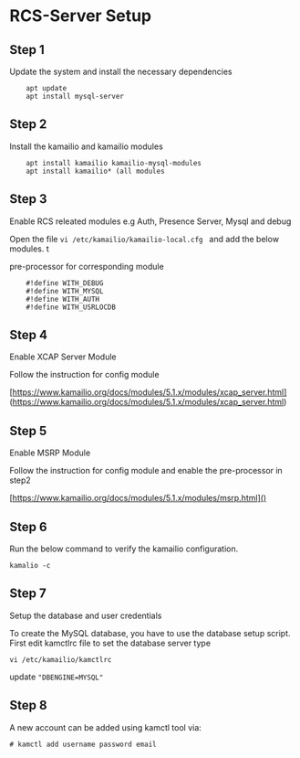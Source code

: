 # RCS-Server Setup


## Step 1    
Update the system and install the necessary dependencies
	
```
	apt update 
	apt install mysql-server 
```
## Step 2 
Install the kamailio and kamailio modules 

```	
	apt install kamailio kamailio-mysql-modules
	apt install kamailio* (all modules 
```
## Step 3 

Enable RCS releated modules e.g Auth, Presence Server, Mysql and debug 

Open the file ` vi /etc/kamailio/kamailio-local.cfg  ` and add the below modules. t 

pre-processor for corresponding module

```
	#!define WITH_DEBUG 
	#!define WITH_MYSQL 
	#!define WITH_AUTH 
	#!define WITH_USRLOCDB
```


## Step 4

Enable XCAP Server Module 

Follow the instruction for config module 

[https://www.kamailio.org/docs/modules/5.1.x/modules/xcap_server.html] (https://www.kamailio.org/docs/modules/5.1.x/modules/xcap_server.html) 
 
## Step 5

Enable MSRP Module 

Follow the instruction for config module and enable the pre-processor in step2 

[https://www.kamailio.org/docs/modules/5.1.x/modules/msrp.html]()


## Step 6 
Run the below command to verify the kamailio configuration. 

```
kamalio -c 

```

## Step 7

Setup the database and user credentials 

To create the MySQL database, you have to use the database setup script. First edit kamctlrc file to set the database server type

```
vi /etc/kamailio/kamctlrc  
``` 
update ` "DBENGINE=MYSQL" `


## Step 8 

A new account can be added using kamctl tool via:

```
# kamctl add username password email
```



